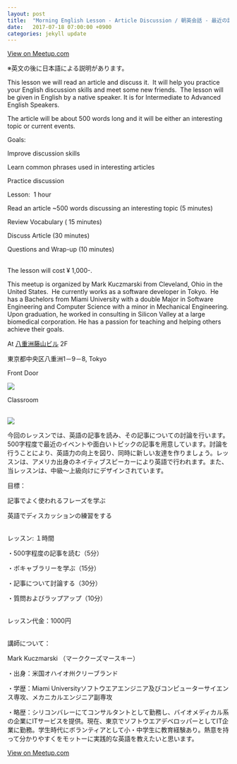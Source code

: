 ```yaml
---
layout: post
title:  "Morning English Lesson - Article Discussion / 朝英会話 - 最近の記事についてディスカッションしましょう！"
date:   2017-07-18 07:00:00 +0900
categories: jekyll update
---
```

<a href="https://www.meetup.com/tokyo-english-learners/events/fvzcknywkbxb/">View on Meetup.com</a>
<div>
<p>※英文の後に日本語による説明があります。</p> <p>This lesson we will read an article and discuss it.  It will help you practice your English discussion skills and meet some new friends.  The lesson will be given in English by a native speaker. It is for Intermediate to Advanced English Speakers.</p> <p>The article will be about 500 words long and it will be either an interesting topic or current events. </p> <p>Goals:</p> <p>Improve discussion skills</p> <p>Learn common phrases used in interesting articles</p> <p>


Practice discussion</p> <p>Lesson:  1 hour</p> <p>Read an article ~500 words discussing an interesting topic (5 minutes)</p> <p>Review Vocabulary ( 15 minutes)</p> <p>Discuss Article (30 minutes)</p> <p>Questions and Wrap-up (10 minutes)</p> <p><br/>The lesson will cost ¥ 1,000-.  </p> <p>This meetup is organized by Mark Kuczmarski from Cleveland, Ohio in the United States.  He currently works as a software developer in Tokyo.  He has a Bachelors from Miami University with a double Major in Software Engineering and Computer Science with a minor in Mechanical Engineering. Upon graduation, he worked in consulting in Silicon Valley at a large biomedical corporation. He has a passion for teaching and helping others achieve their goals.</p> <p>At <a href="https://maps.google.com/maps?f=q&amp;hl=en&amp;q=%E6%9D%B1%E4%BA%AC%E9%83%BD%E4%B8%AD%E5%A4%AE%E5%8C%BA%E5%85%AB%E9%87%8D%E6%B4%B21%EF%BC%8D9%EF%BC%8D8%2C+Tokyo%2C+jp">八重洲藤山ビル</a> 2F </p> <p>東京都中央区八重洲1－9－8, Tokyo </p> <p>Front Door</p> <p><img src="https://secure.meetupstatic.com/photos/event/c/f/0/6/600_460852998.jpeg" /></p> <p>Classroom</p> <p><br/><img src="https://secure.meetupstatic.com/photos/event/c/e/f/4/600_460852980.jpeg" /></p> <p>今回のレッスンでは、英語の記事を読み、その記事についての討論を行います。500字程度で最近のイベントや面白いトピックの記事を用意しています。討論を行うことにより、英語力の向上を図り、同時に新しい友達を作りましょう。レッスンは、アメリカ出身のネイティブスピーカーにより英語で行われます。また、当レッスンは、中級〜上級向けにデザインされています。</p> <p>


目標：</p> <p>記事でよく使われるフレーズを学ぶ</p> <p>英語でディスカッションの練習をする</p> <p><br/>レッスン: １時間</p> <p>・500字程度の記事を読む（5分）</p> <p>・ボキャブラリーを学ぶ（15分）</p> <p>・記事について討論する（30分）</p> <p>・質問およびラップアップ（10分）</p> <p><br/>レッスン代金：1000円</p> <p><br/>講師について：</p> <p>Mark Kuczmarski （マーククーズマースキー）</p> <p>・出身：米国オハイオ州クリーブランド</p> <p>・学歴：Miami Universityソフトウエアエンジニア及びコンピューターサイエンス専攻、メカニカルエンジニア副専攻</p> <p>・略歴：シリコンバレーにてコンサルタントとして勤務し、バイオメディカル系の企業にITサービスを提供。現在、東京でソフトウエアデベロッパーとしてIT企業に勤務。学生時代にボランティアとして小・中学生に教育経験あり。熱意を持って分かりやすくをモットーに実践的な英語を教えたいと思います。</p> 
</div>
<a href="https://www.meetup.com/tokyo-english-learners/events/fvzcknywkbxb/">View on Meetup.com</a>
